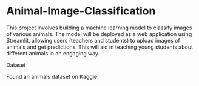 # Animal-Image-Classification

This project involves building a machine learning model to classify images of various animals. The model will be deployed as a web application using Streamlit, allowing users (teachers and students) to upload images of animals and get predictions. This will aid in teaching young students about different animals in an engaging way.



Dataset

Found an animals dataset on Kaggle.

